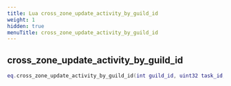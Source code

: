 ```yaml
---
title: Lua cross_zone_update_activity_by_guild_id
weight: 1
hidden: true
menuTitle: cross_zone_update_activity_by_guild_id
---
```

## cross_zone_update_activity_by_guild_id
```lua
eq.cross_zone_update_activity_by_guild_id(int guild_id, uint32 task_id, int activity_id) -- void
```